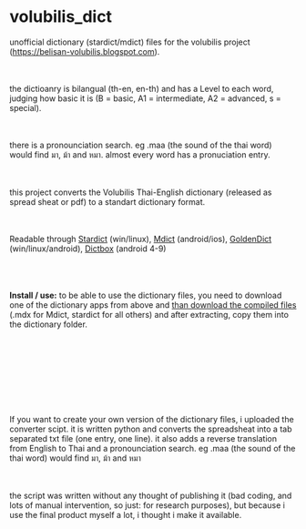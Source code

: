 # volubilis_dict


unofficial dictionary (stardict/mdict) files for the volubilis project (https://belisan-volubilis.blogspot.com).<br><br><br>


<img src=''><br>
the dictioanry is bilangual (th-en, en-th) and has a Level to each word, judging how basic it is (B = basic, A1 = intermediate, A2 = advanced, s = special).<br><br><br>


<img src=''><br>
there is a pronounciation search. eg .maa (the sound of the thai word) would find มา, ม้า and หมา. almost every word has a pronuciation entry.<br><br><br>



this project converts the Volubilis Thai-English dictionary (released as spread sheat or pdf) to a standart dictionary format.<br><br><br>



Readable through <a href='http://www.huzheng.org/stardict/'>Stardict</a> (win/linux), <a href='https://www.mdict.cn/'>Mdict</a> (android/ios), <a href='http://goldendict.org/'>GoldenDict</a> (win/linux/android), <a href='https://www.google.co.th/url?sa=t&source=web&rct=j&url=https://play.google.com/store/apps/details%3Fid%3Dcom.grandsons.dictboxxth%26hl%3Den%26gl%3DUS%26referrer%3Dutm_source%253Dgoogle%2526utm_medium%253Dorganic%2526utm_term%253Ddict%2Bbox%2Bapp%2Bstore%26pcampaignid%3DAPPU_1_nfq6Y6nnDfOgz7sPt-CzqAU&ved=2ahUKEwjpqcaUvbj8AhVz0HMBHTfwDFUQ8oQBegQIChAB&usg=AOvVaw0SlLHjPWaRVXbk4INevGNt'>Dictbox</a> (android 4-9)<br><br><br><br>



<b>Install / use:</b>
to be able to use the dictionary files, you need to download one of the dictionary apps from above and <a href=''>than download the compiled files</a> (.mdx for Mdict, stardict for all others) and after extracting, copy them into the dictionary folder.<br><br><br><br><br><br><br><br><br>






If you want to create your own version of the dictionary files, i uploaded the converter scipt. it is written python and converts the spreadsheat into a tab separated txt file (one entry, one line). it also adds a reverse translation from English to Thai and a pronounciation search. eg .maa (the sound of the thai word) would find มา, ม้า and หมา<br><br><br>

the script was written without any thought of publishing it (bad coding, and lots of manual intervention, so just: for research purposes), but because i use the final product myself a lot, i thought i make it available.
